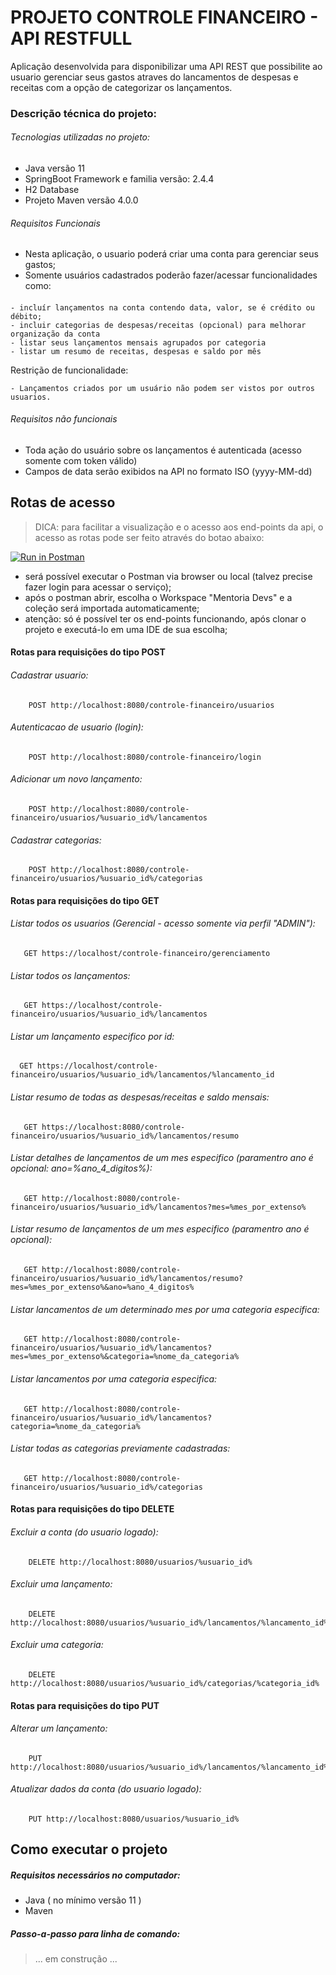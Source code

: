 # PROJETO CONTROLE FINANCEIRO - API RESTFULL
   Aplicação desenvolvida para disponibilizar uma API REST que possibilite ao usuario gerenciar seus gastos atraves do lancamentos de despesas e receitas com a opção de categorizar os lançamentos.

### Descrição técnica do projeto:

###### Tecnologias utilizadas no projeto:
- Java versão 11
- SpringBoot Framework e familia versão: 2.4.4
- H2 Database
- Projeto Maven versão 4.0.0
		
######  Requisitos Funcionais
	
* Nesta aplicação, o usuario poderá criar uma conta para gerenciar seus gastos;
* Somente usuários cadastrados poderão fazer/acessar funcionalidades como:

####
    - incluír lançamentos na conta contendo data, valor, se é crédito ou débito;
    - incluir categorias de despesas/receitas (opcional) para melhorar organização da conta
    - listar seus lançamentos mensais agrupados por categoria
    - listar um resumo de receitas, despesas e saldo por mês
			
Restrição de funcionalidade: 
   
    - Lançamentos criados por um usuário não podem ser vistos por outros usuarios.
		
		
######  Requisitos não funcionais
		
- Toda ação do usuário sobre os lançamentos é autenticada (acesso somente com token válido)
- Campos de data serão exibidos na API no formato ISO (yyyy-MM-dd)

##  Rotas de acesso

> DICA:  para facilitar a visualização e o acesso aos end-points da api, o acesso as rotas pode ser feito através do botao abaixo:

[![Run in Postman](https://run.pstmn.io/button.svg)](https://app.getpostman.com/run-collection/b2ea39d264b1850f2d3c?action=collection%2Fimport)

   * será possível executar o Postman via browser ou local (talvez precise fazer login para acessar o serviço);
   * após o postman abrir, escolha o Workspace "Mentoria Devs" e a coleção será importada automaticamente;
   * atenção: só é possível ter os end-points funcionando, após clonar o projeto e executá-lo em uma IDE de sua escolha;

####    Rotas para requisições do tipo POST

###### Cadastrar usuario:

        POST http://localhost:8080/controle-financeiro/usuarios

###### Autenticacao de usuario (login):

        POST http://localhost:8080/controle-financeiro/login

###### Adicionar um novo lançamento:

        POST http://localhost:8080/controle-financeiro/usuarios/%usuario_id%/lancamentos

###### Cadastrar categorias:

        POST http://localhost:8080/controle-financeiro/usuarios/%usuario_id%/categorias

####    Rotas para requisições do tipo GET

######  Listar todos os usuarios (Gerencial - acesso somente via perfil "ADMIN"):

       GET https://localhost/controle-financeiro/gerenciamento

######  Listar todos os lançamentos:
       
       GET https://localhost/controle-financeiro/usuarios/%usuario_id%/lancamentos
       
######  Listar um lançamento especifico por id:
      
      GET https://localhost/controle-financeiro/usuarios/%usuario_id%/lancamentos/%lancamento_id
       
###### Listar resumo de todas as despesas/receitas e saldo mensais:

       GET https://localhost:8080/controle-financeiro/usuarios/%usuario_id%/lancamentos/resumo
       
###### Listar detalhes de lançamentos de um mes especifico (paramentro ano é opcional: ano=%ano_4_digitos%):
        
       GET http://localhost:8080/controle-financeiro/usuarios/%usuario_id%/lancamentos?mes=%mes_por_extenso%
       
###### Listar resumo de lançamentos de um mes especifico (paramentro ano é opcional):
       
       GET http://localhost:8080/controle-financeiro/usuarios/%usuario_id%/lancamentos/resumo?mes=%mes_por_extenso%&ano=%ano_4_digitos%
       
###### Listar lancamentos de um determinado mes por uma categoria especifica:    
        
       GET http://localhost:8080/controle-financeiro/usuarios/%usuario_id%/lancamentos?mes=%mes_por_extenso%&categoria=%nome_da_categoria%

###### Listar lancamentos por uma categoria especifica:    
        
       GET http://localhost:8080/controle-financeiro/usuarios/%usuario_id%/lancamentos?categoria=%nome_da_categoria%
             
###### Listar todas as categorias previamente cadastradas:
  
       GET http://localhost:8080/controle-financeiro/usuarios/%usuario_id%/categorias

####    Rotas para requisições do tipo DELETE
        
###### Excluir a conta (do usuario logado):

        DELETE http://localhost:8080/usuarios/%usuario_id%
        
###### Excluir uma lançamento:
        
        DELETE http://localhost:8080/usuarios/%usuario_id%/lancamentos/%lancamento_id%
        
###### Excluir uma categoria:        
        
        DELETE http://localhost:8080/usuarios/%usuario_id%/categorias/%categoria_id%
        
####    Rotas para requisições do tipo PUT
            
###### Alterar um lançamento:

        PUT http://localhost:8080/usuarios/%usuario_id%/lancamentos/%lancamento_id%

###### Atualizar dados da conta (do usuario logado):

        PUT http://localhost:8080/usuarios/%usuario_id%


##  Como executar o projeto

##### Requisitos necessários no computador:

-    Java ( no mínimo versão 11 )
-    Maven
   
##### Passo-a-passo para linha de comando:

> ... em construção ...

